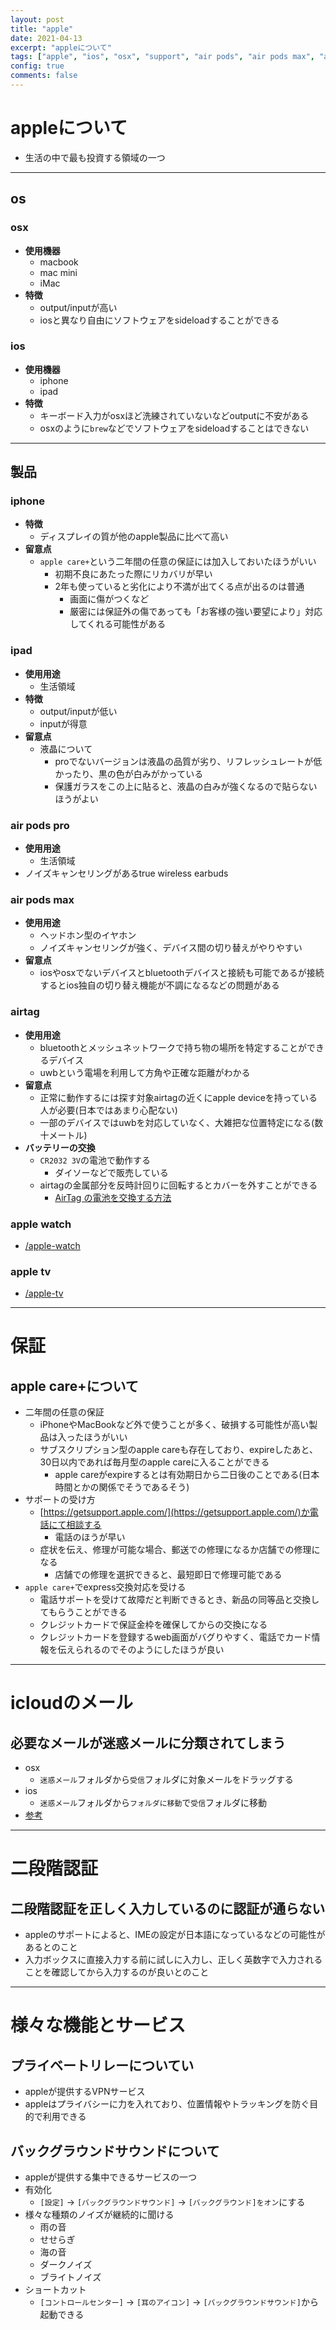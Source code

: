 ```yaml
---
layout: post
title: "apple"
date: 2021-04-13
excerpt: "appleについて"
tags: ["apple", "ios", "osx", "support", "air pods", "air pods max", "airtag"]
config: true
comments: false
---
```



# appleについて
 - 生活の中で最も投資する領域の一つ

---

## os

### osx
 - **使用機器**
   - macbook
   - mac mini
   - iMac
 - **特徴**
   - output/inputが高い
   - iosと異なり自由にソフトウェアをsideloadすることができる

### ios
 - **使用機器**
   - iphone 
   - ipad
 - **特徴**
   - キーボード入力がosxほど洗練されていないなどoutputに不安がある
   - osxのように`brew`などでソフトウェアをsideloadすることはできない

---

## 製品

### iphone
 - **特徴**
   - ディスプレイの質が他のapple製品に比べて高い
 - **留意点**
   - `apple care+`という二年間の任意の保証には加入しておいたほうがいい
     - 初期不良にあたった際にリカバリが早い
     - 2年も使っていると劣化により不満が出てくる点が出るのは普通
       - 画面に傷がつくなど　
       - 厳密には保証外の傷であっても「お客様の強い要望により」対応してくれる可能性がある

### ipad
 - **使用用途**
   - 生活領域
 - **特徴**
   - output/inputが低い
   - inputが得意
 - **留意点**
   - 液晶について
     - proでないバージョンは液晶の品質が劣り、リフレッシュレートが低かったり、黒の色が白みがかっている
     - 保護ガラスをこの上に貼ると、液晶の白みが強くなるので貼らないほうがよい

### air pods pro
 - **使用用途**
   - 生活領域
 - ノイズキャンセリングがあるtrue wireless earbuds

### air pods max
 - **使用用途**
   - ヘッドホン型のイヤホン
   - ノイズキャンセリングが強く、デバイス間の切り替えがやりやすい
 - **留意点**
   - iosやosxでないデバイスとbluetoothデバイスと接続も可能であるが接続するとios独自の切り替え機能が不調になるなどの問題がある
 
### airtag
 - **使用用途**
   - bluetoothとメッシュネットワークで持ち物の場所を特定することができるデバイス
   - uwbという電場を利用して方角や正確な距離がわかる
 - **留意点**
   - 正常に動作するには探す対象airtagの近くにapple deviceを持っている人が必要(日本ではあまり心配ない)
   - 一部のデバイスではuwbを対応していなく、大雑把な位置特定になる(数十メートル)
 - **バッテリーの交換** 
   - `CR2032 3V`の電池で動作する
     - ダイソーなどで販売している
   - airtagの金属部分を反時計回りに回転するとカバーを外すことができる
     - [AirTag の電池を交換する方法](https://support.apple.com/ja-jp/HT211670)

### apple watch
 - [/apple-watch](/apple-watch)

### apple tv
 - [/apple-tv](/apple-tv)

---

# 保証

## apple care+について
 - 二年間の任意の保証
   - iPhoneやMacBookなど外で使うことが多く、破損する可能性が高い製品は入ったほうがいい
   - サブスクリプション型のapple careも存在しており、expireしたあと、30日以内であれば毎月型のapple careに入ることができる
     - apple careがexpireするとは有効期日から二日後のことである(日本時間とかの関係でそうであるそう)
 - サポートの受け方
   - [https://getsupport.apple.com/](https://getsupport.apple.com/)か電話にて相談する
     - 電話のほうが早い
   - 症状を伝え、修理が可能な場合、郵送での修理になるか店舗での修理になる
     - 店舗での修理を選択できると、最短即日で修理可能である
 - `apple care+`でexpress交換対応を受ける
   - 電話サポートを受けて故障だと判断できるとき、新品の同等品と交換してもらうことができる
   - クレジットカードで保証金枠を確保してからの交換になる
   - クレジットカードを登録するweb画面がバグりやすく、電話でカード情報を伝えられるのでそのようにしたほうが良い

---

# icloudのメール

## 必要なメールが迷惑メールに分類されてしまう
 - osx
   - `迷惑メール`フォルダから`受信`フォルダに対象メールをドラッグする
 - ios
   - `迷惑メール`フォルダから`フォルダに移動`で`受信`フォルダに移動
 - [参考](https://support.apple.com/ja-jp/HT202315)

---

# 二段階認証

## 二段階認証を正しく入力しているのに認証が通らない
 - appleのサポートによると、IMEの設定が日本語になっているなどの可能性があるとのこと
 - 入力ボックスに直接入力する前に試しに入力し、正しく英数字で入力されることを確認してから入力するのが良いとのこと

---

# 様々な機能とサービス

## プライベートリレーについてい
 - appleが提供するVPNサービス
 - appleはプライバシーに力を入れており、位置情報やトラッキングを防ぐ目的で利用できる

## バックグラウンドサウンドについて
 - appleが提供する集中できるサービスの一つ
 - 有効化
   - `[設定]` -> `[バックグラウンドサウンド]` -> `[バックグラウンド]をオン`にする
 - 様々な種類のノイズが継続的に聞ける
   - 雨の音
   - せせらぎ
   - 海の音
   - ダークノイズ
   - ブライトノイズ
 - ショートカット
   - `[コントロールセンター]` -> `[耳のアイコン]` -> `[バックグラウンドサウンド]`から起動できる

